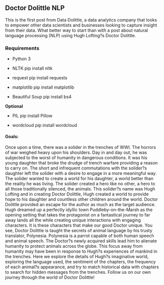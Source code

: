 ## Doctor Dolittle NLP

This is the first post from Data Dolittle, a data analytics company that looks to empower other data scientists and businesses looking to capture insight from their data. What better way to start than with a post about natural language processing (NLP) using Hugh Lofting?s Doctor Dolittle.


### Requirements
- Python 3

- NLTK 
pip install nltk

- request
pip install requests

- matplotlib
pip install matplotlib

- Beautiful Soup
pip install bs4

**Optional**
- PIL 
pip install Pillow

- wordcloud 
pip install wordcloud


#### Goals:
Once upon a time, there was a solider in the trenches of WWI. The horrors of war weighed heavy upon his shoulders. Day in and day out, he was subjected to the worst of humanity in dangerous conditions. It was his young daughter that broke the drudge of trench warfare providing a reason to carry on. The short and infrequent commutations with the solider?s daughter left the solider with a desire to engage in a more meaningful way. The solider wanted to create a world for his daughter, a world better than the reality he was living. The solider created a hero like no other, a hero to all those traditionally silenced, the animals. This solider?s name was Hugh Lofting and in creating Doctor Dolittle, Hugh created a world to provide hope to his daughter and countless other children around the world. Doctor Dolittle provided an escape for the author as much as the target audience. Hugh dreamed up a perfectly idyllic town Puddleby-on-the-Marsh as the opening setting that takes the protagonist on a fantastical journey to far away lands all the while creating unique interactions with engaging characters. It is these characters that make our good Doctor unique. You see, Doctor Dolittle is taught the secrets of animal language by his trusty translator, Polynesia. Polynesia is a parrot capable of both human speech and animal speech. The Doctor?s newly acquired skills lead him to alienate humanity to protect animals across the globe. This focus away from humanity may have been in response to Hugh?s experiences of mankind in the trenches. Here we explore the details of Hugh?s imaginative world, exploring the language used, the sentiment of the chapters, the frequency of each animal?s appearance, and try to match historical data with chapters to search for hidden messages from the trenches. Follow us on our own journey through the world of Doctor Dolittle! 
